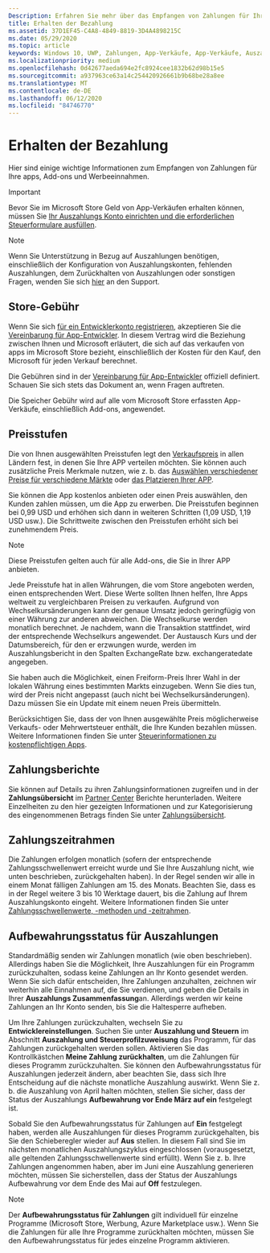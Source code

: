 ```yaml
---
Description: Erfahren Sie mehr über das Empfangen von Zahlungen für Ihre apps, Add-ons (in-App-Produkte) und Werbeeinnahmen.
title: Erhalten der Bezahlung
ms.assetid: 37D1EF45-C4A8-4849-8819-3D4A4898215C
ms.date: 05/29/2020
ms.topic: article
keywords: Windows 10, UWP, Zahlungen, App-Verkäufe, App-Verkäufe, Auszahlung, geschäftsgebühr, Auszahlungs Aufbewahrung, Prozentsatz
ms.localizationpriority: medium
ms.openlocfilehash: 0d42677aeda694e2fc8924cee1832b62d98b15e5
ms.sourcegitcommit: a937963ce63a14c254420926661b9b68be28a8ee
ms.translationtype: MT
ms.contentlocale: de-DE
ms.lasthandoff: 06/12/2020
ms.locfileid: "84746770"
---
```

# <a name="getting-paid"></a>Erhalten der Bezahlung
Hier sind einige wichtige Informationen zum Empfangen von Zahlungen für Ihre apps, Add-ons und Werbeeinnahmen.

> [!IMPORTANT]
> Bevor Sie im Microsoft Store Geld von App-Verkäufen erhalten können, müssen Sie [Ihr Auszahlungs Konto einrichten und die erforderlichen Steuerformulare ausfüllen](setting-up-your-payout-account-and-tax-forms.md).

> [!NOTE]
> Wenn Sie Unterstützung in Bezug auf Auszahlungen benötigen, einschließlich der Konfiguration von Auszahlungskonten, fehlenden Auszahlungen, dem Zurückhalten von Auszahlungen oder sonstigen Fragen, wenden Sie sich [hier](https://developer.microsoft.com/windows/support) an den Support.

## <a name="store-fee"></a>Store-Gebühr

Wenn Sie sich [für ein Entwicklerkonto registrieren](https://developer.microsoft.com/store/register), akzeptieren Sie die [Vereinbarung für App-Entwickler](https://docs.microsoft.com/legal/windows/agreements/app-developer-agreement). In diesem Vertrag wird die Beziehung zwischen Ihnen und Microsoft erläutert, die sich auf das verkaufen von apps im Microsoft Store bezieht, einschließlich der Kosten für den Kauf, den Microsoft für jeden Verkauf berechnet.

Die Gebühren sind in der [Vereinbarung für App-Entwickler](https://docs.microsoft.com/legal/windows/agreements/app-developer-agreement) offiziell definiert. Schauen Sie sich stets das Dokument an, wenn Fragen auftreten.

Die Speicher Gebühr wird auf alle vom Microsoft Store erfassten App-Verkäufe, einschließlich Add-ons, angewendet.


## <a name="price-tiers"></a>Preisstufen

Die von Ihnen ausgewählten Preisstufen legt den [Verkaufspreis](set-and-schedule-app-pricing.md#base-price) in allen Ländern fest, in denen Sie Ihre APP verteilen möchten. Sie können auch zusätzliche Preis Merkmale nutzen, wie z. b. das [Auswählen verschiedener Preise für verschiedene Märkte](set-and-schedule-app-pricing.md#override-base-price-for-specific-markets) oder [das Platzieren Ihrer APP](put-apps-and-add-ons-on-sale.md).

Sie können die App kostenlos anbieten oder einen Preis auswählen, den Kunden zahlen müssen, um die App zu erwerben. Die Preisstufen beginnen bei 0,99 USD und erhöhen sich dann in weiteren Schritten (1,09 USD, 1,19 USD usw.). Die Schrittweite zwischen den Preisstufen erhöht sich bei zunehmendem Preis.

> [!NOTE] 
> Diese Preisstufen gelten auch für alle Add-ons, die Sie in Ihrer APP anbieten.

Jede Preisstufe hat in allen Währungen, die vom Store angeboten werden, einen entsprechenden Wert. Diese Werte sollten Ihnen helfen, Ihre Apps weltweit zu vergleichbaren Preisen zu verkaufen. Aufgrund von Wechselkursänderungen kann der genaue Umsatz jedoch geringfügig von einer Währung zur anderen abweichen. Die Wechselkurse werden monatlich berechnet. Je nachdem, wann die Transaktion stattfindet, wird der entsprechende Wechselkurs angewendet. Der Austausch Kurs und der Datumsbereich, für den er erzwungen wurde, werden im Auszahlungsbericht in den Spalten ExchangeRate bzw. exchangeratedate angegeben.

Sie haben auch die Möglichkeit, einen Freiform-Preis Ihrer Wahl in der lokalen Währung eines bestimmten Markts einzugeben. Wenn Sie dies tun, wird der Preis nicht angepasst (auch nicht bei Wechselkursänderungen). Dazu müssen Sie ein Update mit einem neuen Preis übermitteln. 

Berücksichtigen Sie, dass der von Ihnen ausgewählte Preis möglicherweise Verkaufs- oder Mehrwertsteuer enthält, die Ihre Kunden bezahlen müssen. Weitere Informationen finden Sie unter [Steuerinformationen zu kostenpflichtigen Apps](tax-details-for-paid-apps.md).


## <a name="payout-reporting"></a>Zahlungsberichte

Sie können auf Details zu ihren Zahlungsinformationen zugreifen und in der **Zahlungsübersicht** im [Partner Center](https://partner.microsoft.com/dashboard) Berichte herunterladen. Weitere Einzelheiten zu den hier gezeigten Informationen und zur Kategorisierung des eingenommenen Betrags finden Sie unter [Zahlungsübersicht](payout-summary.md).


## <a name="payout-timeframe"></a>Zahlungszeitrahmen

Die Zahlungen erfolgen monatlich (sofern der entsprechende Zahlungsschwellenwert erreicht wurde und Sie Ihre Auszahlung nicht, wie unten beschrieben, zurückgehalten haben). In der Regel senden wir alle in einem Monat fälligen Zahlungen am 15. des Monats. Beachten Sie, dass es in der Regel weitere 3 bis 10 Werktage dauert, bis die Zahlung auf Ihrem Auszahlungskonto eingeht. Weitere Informationen finden Sie unter [Zahlungsschwellenwerte, -methoden und -zeitrahmen](payment-thresholds-methods-and-timeframes.md).


##  <a name="payout-hold-status"></a>Aufbewahrungsstatus für Auszahlungen

Standardmäßig senden wir Zahlungen monatlich (wie oben beschrieben). Allerdings haben Sie die Möglichkeit, Ihre Auszahlungen für ein Programm zurückzuhalten, sodass keine Zahlungen an Ihr Konto gesendet werden. Wenn Sie sich dafür entscheiden, Ihre Zahlungen anzuhalten, zeichnen wir weiterhin alle Einnahmen auf, die Sie verdienen, und geben die Details in Ihrer **Auszahlungs Zusammenfassung**an. Allerdings werden wir keine Zahlungen an Ihr Konto senden, bis Sie die Haltesperre aufheben.

Um Ihre Zahlungen zurückzuhalten, wechseln Sie zu **Entwicklereinstellungen**. Suchen Sie unter **Auszahlung und Steuern** im Abschnitt **Auszahlung und Steuerprofilzuweisung** das Programm, für das Zahlungen zurückgehalten werden sollen. Aktivieren Sie das Kontrollkästchen **Meine Zahlung zurückhalten**, um die Zahlungen für dieses Programm zurückzuhalten. Sie können den Aufbewahrungsstatus für Auszahlungen jederzeit ändern, aber beachten Sie, dass sich Ihre Entscheidung auf die nächste monatliche Auszahlung auswirkt. Wenn Sie z. b. die Auszahlung von April halten möchten, stellen Sie sicher, dass der Status der Auszahlungs **Aufbewahrung vor Ende März auf ein** festgelegt ist.

Sobald Sie den Aufbewahrungsstatus für Zahlungen auf **Ein** festgelegt haben, werden alle Auszahlungen für dieses Programm zurückgehalten, bis Sie den Schieberegler wieder auf **Aus** stellen. In diesem Fall sind Sie im nächsten monatlichen Auszahlungszyklus eingeschlossen (vorausgesetzt, alle geltenden Zahlungsschwellenwerte sind erfüllt). Wenn Sie z. b. Ihre Zahlungen angenommen haben, aber im Juni eine Auszahlung generieren möchten, müssen Sie sicherstellen, dass der Status der Auszahlungs Aufbewahrung vor dem Ende des Mai auf **Off** festzulegen.

> [!NOTE]
> Der **Aufbewahrungsstatus für Zahlungen** gilt individuell für einzelne Programme (Microsoft Store, Werbung, Azure Marketplace usw.). Wenn Sie die Zahlungen für alle Ihre Programme zurückhalten möchten, müssen Sie den Aufbewahrungsstatus für jedes einzelne Programm aktivieren.


 

 




